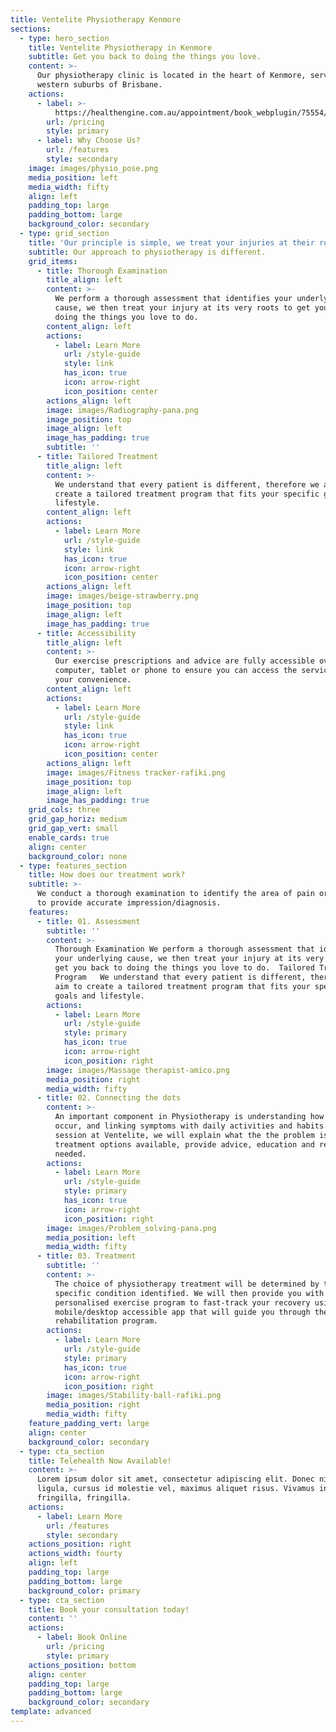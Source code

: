 ```yaml
---
title: Ventelite Physiotherapy Kenmore
sections:
  - type: hero_section
    title: Ventelite Physiotherapy in Kenmore
    subtitle: Get you back to doing the things you love.
    content: >-
      Our physiotherapy clinic is located in the heart of Kenmore, servicing the
      western suburbs of Brisbane.
    actions:
      - label: >-
          https://healthengine.com.au/appointment/book_webplugin/75554/Physiotherapy/?trigger=button&source=webplugin
        url: /pricing
        style: primary
      - label: Why Choose Us?
        url: /features
        style: secondary
    image: images/physio_pose.png
    media_position: left
    media_width: fifty
    align: left
    padding_top: large
    padding_bottom: large
    background_color: secondary
  - type: grid_section
    title: 'Our principle is simple, we treat your injuries at their root cause.'
    subtitle: Our approach to physiotherapy is different.
    grid_items:
      - title: Thorough Examination
        title_align: left
        content: >-
          We perform a thorough assessment that identifies your underlying
          cause, we then treat your injury at its very roots to get you back to
          doing the things you love to do.
        content_align: left
        actions:
          - label: Learn More
            url: /style-guide
            style: link
            has_icon: true
            icon: arrow-right
            icon_position: center
        actions_align: left
        image: images/Radiography-pana.png
        image_position: top
        image_align: left
        image_has_padding: true
        subtitle: ''
      - title: Tailored Treatment
        title_align: left
        content: >-
          We understand that every patient is different, therefore we aim to
          create a tailored treatment program that fits your specific goals and
          lifestyle.
        content_align: left
        actions:
          - label: Learn More
            url: /style-guide
            style: link
            has_icon: true
            icon: arrow-right
            icon_position: center
        actions_align: left
        image: images/beige-strawberry.png
        image_position: top
        image_align: left
        image_has_padding: true
      - title: Accessibility
        title_align: left
        content: >-
          Our exercise prescriptions and advice are fully accessible over your
          computer, tablet or phone to ensure you can access the services at
          your convenience.
        content_align: left
        actions:
          - label: Learn More
            url: /style-guide
            style: link
            has_icon: true
            icon: arrow-right
            icon_position: center
        actions_align: left
        image: images/Fitness tracker-rafiki.png
        image_position: top
        image_align: left
        image_has_padding: true
    grid_cols: three
    grid_gap_horiz: medium
    grid_gap_vert: small
    enable_cards: true
    align: center
    background_color: none
  - type: features_section
    title: How does our treatment work?​
    subtitle: >-
      We conduct a thorough examination to identify the area of pain or concern
      to provide accurate impression/diagnosis.
    features:
      - title: 01. Assessment
        subtitle: ''
        content: >-
          Thorough Examination We perform a thorough assessment that identifies
          your underlying cause, we then treat your injury at its very roots to
          get you back to doing the things you love to do.  Tailored Treatment
          Program   We understand that every patient is different, therefore we
          aim to create a tailored treatment program that fits your specific
          goals and lifestyle.
        actions:
          - label: Learn More
            url: /style-guide
            style: primary
            has_icon: true
            icon: arrow-right
            icon_position: right
        image: images/Massage therapist-amico.png
        media_position: right
        media_width: fifty
      - title: 02. Connecting the dots
        content: >-
          An important component in Physiotherapy is understanding how injuries
          occur, and linking symptoms with daily activities and habits. In your
          session at Ventelite, we will explain what the the problem is, discuss
          treatment options available, provide advice, education and referral as
          needed.
        actions:
          - label: Learn More
            url: /style-guide
            style: primary
            has_icon: true
            icon: arrow-right
            icon_position: right
        image: images/Problem_solving-pana.png
        media_position: left
        media_width: fifty
      - title: 03. Treatment
        subtitle: ''
        content: >-
          The choice of physiotherapy treatment will be determined by the
          specific condition identified. We will then provide you with a
          personalised exercise program to fast-track your recovery using a
          mobile/desktop accessible app that will guide you through the
          rehabilitation program.
        actions:
          - label: Learn More
            url: /style-guide
            style: primary
            has_icon: true
            icon: arrow-right
            icon_position: right
        image: images/Stability-ball-rafiki.png
        media_position: right
        media_width: fifty
    feature_padding_vert: large
    align: center
    background_color: secondary
  - type: cta_section
    title: Telehealth Now Available!
    content: >-
      Lorem ipsum dolor sit amet, consectetur adipiscing elit. Donec nisl
      ligula, cursus id molestie vel, maximus aliquet risus. Vivamus in nibh
      fringilla, fringilla.
    actions:
      - label: Learn More
        url: /features
        style: secondary
    actions_position: right
    actions_width: fourty
    align: left
    padding_top: large
    padding_bottom: large
    background_color: primary
  - type: cta_section
    title: Book your consultation today!
    content: ''
    actions:
      - label: Book Online
        url: /pricing
        style: primary
    actions_position: bottom
    align: center
    padding_top: large
    padding_bottom: large
    background_color: secondary
template: advanced
---
```

